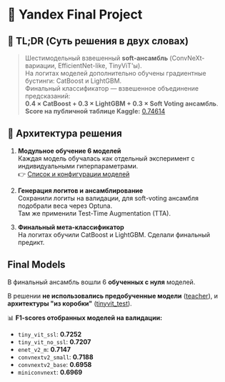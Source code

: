 # 🏁 Yandex Final Project 

## 📌 TL;DR (Суть решения в двух словах)

> Шестимодельный взвешенный **soft-ансамбль** (ConvNeXt-вариации, EfficientNet-like, TinyViT'ы).  
> На логитах моделей дополнительно обучены градиентные бустинги: CatBoost и LightGBM.  
> Финальный классификатор — взвешенное объединение предсказаний:  
> **0.4 × CatBoost + 0.3 × LightGBM + 0.3 × Soft Voting ансамбль**.  
> **Score на публичной таблице Kaggle:** [0.74614](https://www.kaggle.com/competitions/ml-intensive-yandex-academy-spring-2025/overview)


## 🔧 Архитектура решения

1. **Модульное обучение 6 моделей**  
   Каждая модель обучалась как отдельный эксперимент с индивидуальными гиперпараметрами.  
   👉 [Список и конфигурации моделей](#final-models)

2. **Генерация логитов и ансамблирование**  
   Сохранили логиты на валидации, для soft-voting ансамбля подобрали веса через Optuna.  
   Там же применили Test-Time Augmentation (TTA).

3. **Финальный мета-классификатор**  
   На логитах обучили CatBoost и LightGBM. Сделали финальный предикт.

## Final Models

В финальный ансамбль вошли 6 **обученных с нуля** моделей.

В решении **не использовались предобученные модели** ([teacher](notebooks/060_teacher.ipynb)), и **архитектуры "из коробки"** ([tinyvit_test](notebooks/05_vit_from_box(test).ipynb)). 

📊 **F1-scores отобранных моделей на валидации:**

- `tiny_vit_ssl`: **0.7252**  
- `tiny_vit_no_ssl`: **0.7207**  
- `enet_v2_m`: **0.7147**  
- `convnextv2_small`: **0.7188**  
- `convnextv2_base`: **0.6958**  
- `miniconvnext`: **0.6969**

